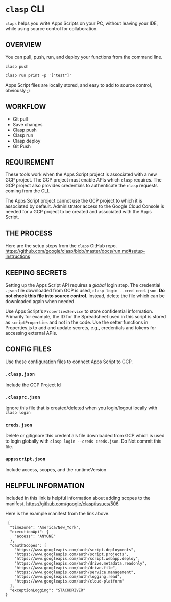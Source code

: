 # `clasp` CLI
`claps` helps you write Apps Scripts on your PC, without leaving your IDE, while using source control for collaboration.

## OVERVIEW
You can pull, push, run, and deploy your functions from the command line.

`clasp push`

`clasp run print -p '["test"]'`

Apps Script files are locally stored, and easy to add to source control, obviously ;)

## WORKFLOW
* Git pull
* Save changes
* Clasp push
* Clasp run
* Clasp deploy
* Git Push

## REQUIREMENT
These tools work when the Apps Script project is associated with a new GCP project. The GCP project must enable APIs which `clasp` requires. The GCP project also provides credentials to authenticate the `clasp` requests coming from the CLI.

The Apps Script project cannot use the GCP project to which it is associated by default. Administrator access to the Google Cloud Console is needed for a GCP project to be created and associated with the Apps Script.

 ## THE PROCESS
 Here are the setup steps from the `claps` GitHub repo.
 https://github.com/google/clasp/blob/master/docs/run.md#setup-instructions

 ## KEEPING SECRETS
 Setting up the Apps Script API requires a *global* login step. The credential `.json` file downloaded from GCP is used, `clasp login --cred cred.json`. **Do not check this file into source control**. Instead, delete the file which can be downloaded again when needed.

 Use Apps Script's `PropertiesService` to store confidential information. Primarily for example, the ID for the Spreadsheet used in this script is stored as `scriptProperties` and not in the code. Use the setter functions in Properties.js to add and update secrets, e.g.,  credentials and tokens for accessing external APIs.

## CONFIG FILES
Use these configuration files to connect Apps Script to GCP.

### `.clasp.json`
Include the GCP Project Id

### `.clasprc.json`
Ignore this file that is created/deleted when you login/logout locally with `clasp login`

### `creds.json`
Delete or gitignore this credentials file downloaded from GCP which is used to login globally with `clasp login --creds creds.json`. Do Not commit this file.

### `appsscript.json`
Include access, scopes, and the runtimeVersion

 ## HELPFUL INFORMATION
 Included in this link is helpful information about adding scopes to the manifest.
 https://github.com/google/clasp/issues/506

Here is the example manifest from the link above.
```
 {
  "timeZone": "America/New_York",
  "executionApi": {
    "access": "ANYONE"
  },
  "oauthScopes": [
    "https://www.googleapis.com/auth/script.deployments",
    "https://www.googleapis.com/auth/script.projects",
    "https://www.googleapis.com/auth/script.webapp.deploy",
    "https://www.googleapis.com/auth/drive.metadata.readonly",
    "https://www.googleapis.com/auth/drive.file",
    "https://www.googleapis.com/auth/service.management",
    "https://www.googleapis.com/auth/logging.read",
    "https://www.googleapis.com/auth/cloud-platform"
  ],
  "exceptionLogging": "STACKDRIVER"
}
```